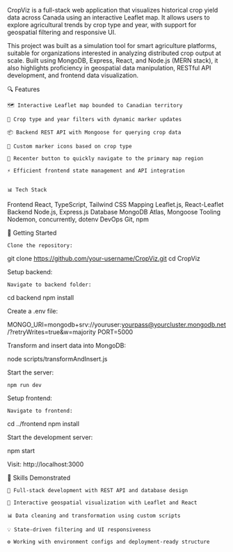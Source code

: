 CropViz is a full-stack web application that visualizes historical crop yield data across Canada using an interactive Leaflet map. It allows users to explore agricultural trends by crop type and year, with support for geospatial filtering and responsive UI.

This project was built as a simulation tool for smart agriculture platforms, suitable for organizations interested in analyzing distributed crop output at scale. Built using MongoDB, Express, React, and Node.js (MERN stack), it also highlights proficiency in geospatial data manipulation, RESTful API development, and frontend data visualization.


🔍 Features

    🗺️ Interactive Leaflet map bounded to Canadian territory

    🌱 Crop type and year filters with dynamic marker updates

    📦 Backend REST API with Mongoose for querying crop data

    📍 Custom marker icons based on crop type

    🧭 Recenter button to quickly navigate to the primary map region

    ⚡ Efficient frontend state management and API integration


    📊 Tech Stack
Frontend	React, TypeScript, Tailwind CSS
Mapping	Leaflet.js, React-Leaflet
Backend	Node.js, Express.js
Database	MongoDB Atlas, Mongoose
Tooling	Nodemon, concurrently, dotenv
DevOps	Git, npm


🚀 Getting Started

    Clone the repository:

git clone https://github.com/your-username/CropViz.git
cd CropViz

Setup backend:

    Navigate to backend folder:

cd backend
npm install

Create a .env file:

MONGO_URI=mongodb+srv://youruser:yourpass@yourcluster.mongodb.net/?retryWrites=true&w=majority
PORT=5000

Transform and insert data into MongoDB:

node scripts/transformAndInsert.js

Start the server:

    npm run dev

Setup frontend:

    Navigate to frontend:

cd ../frontend
npm install

Start the development server:

npm start

Visit: http://localhost:3000


🧠 Skills Demonstrated

    🔧 Full-stack development with REST API and database design

    🧭 Interactive geospatial visualization with Leaflet and React

    📊 Data cleaning and transformation using custom scripts

    💡 State-driven filtering and UI responsiveness

    ⚙️ Working with environment configs and deployment-ready structure
